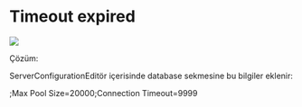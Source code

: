 # Timeout expired

![](https://docsbimser.blob.core.windows.net/imagecontainer/Timeout%20expired-6a013d3e-2644-4f09-8de5-62dd69d6befb.png)

Çözüm: 

ServerConfigurationEditör içerisinde database sekmesine bu bilgiler eklenir: 

;Max Pool Size=20000;Connection Timeout=9999 

 

 


